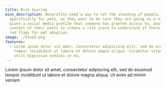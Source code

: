 ```yaml
---
title: Risk Scoring
mini_description: Nonprofits need a way to vet the standing of people,
  specifically for pets, as they want to be sure they are going to a nice home.
  Given a social media profile that someone has granted access to, analyze the
  content of their posts to create a risk score to understand if there are any
  red flags for pet adoption.
image: ./blue3.png
features:
  - Lorem ipsum dolor sit amet, consectetur adipiscing elit, sed do eiusmod
    tempor incididunt ut labore et dolore magna aliqua. Curabitur vitae nunc sed
    velit dignissim sodales ut eu.
---
```

Lorem ipsum dolor sit amet, consectetur adipiscing elit, sed do eiusmod tempor incididunt ut labore et dolore magna aliqua. Ut enim ad minim veniam
